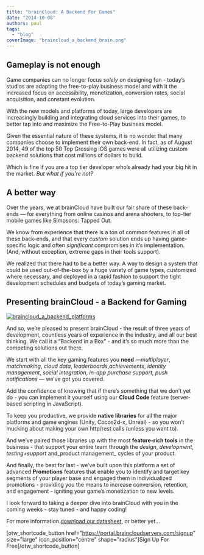 ```yaml
---
title: "brainCloud: A Backend For Games"
date: "2014-10-08"
authors: paul
tags: 
  - "blog"
coverImage: "braincloud_a_backend_brain.png"
---
```


## Gameplay is not enough

Game companies can no longer focus _solely_ on designing fun - today’s studios are adapting the free-to-play business model and with it the increased focus on accessibility, monetization, conversion rates, social acquisition, and constant evolution.

With the new models and platforms of today, large developers are increasingly building and integrating cloud services into their games, to better tap into and maximize the Free-to-Play business model.

Given the essential nature of these systems, it is no wonder that many companies choose to implement their own back-end. In fact, as of August 2014, 49 of the top 50 Top Grossing iOS games were all utilizing custom backend solutions that cost millions of dollars to build.

Which is fine if you are a top tier developer who’s already had your big hit in the market. _But what if you’re not?_

## A better way

Over the years, we at brainCloud have built our fair share of these back-ends — for everything from online casinos and arena shooters, to top-tier mobile games like Simpsons: Tapped Out.

We know from experience that there is a ton of common features in all of these back-ends, and that every _custom_ solution ends up having game-specific logic and often _significant_ compromises in it’s implementation. (And, without exception, extreme gaps in their tools support).

We realized that there had to be a better way. A way to design a system that could be used out-of-the-box by a huge variety of game types, customized where necessary, and deployed in a rapid fashion to support the tight development schedules and budgets of today’s gaming market.

## Presenting brainCloud - a Backend for Gaming

[![braincloud_a_backend_platforms](images/braincloud_a_backend_platforms.png)](images/braincloud_a_backend_platforms.png)

And so, we’re pleased to present brainCloud - the result of three years of development, countless years of experience in the industry, and all our best thinking. We call it a “Backend in a Box” - and it’s so much more than the competing solutions out there.

We start with all the key gaming features you **need** —_multiplayer_, _matchmaking_, _cloud data_, _leaderboards_,_achievements_, _identity management_, _social integration_, _in-app purchase support_, _push notifications_ — we’ve got you covered.

Add the confidence of knowing that if there’s something that we don’t yet do - you can implement it yourself using our **Cloud Code** feature (server-based scripting in JavaScript).

To keep you productive, we provide **native libraries** for all the major platforms and game engines (Unity, Cocos2d-x, Unreal) - so you won’t mucking about making your own http/rest calls (unless you want to).

And we’ve paired those libraries up with the most **feature-rich tools** in the business - that support your entire team through the _design_, _development_, _testing+support_ and_product management_ cycles of your product.

And finally, the best for last - we’ve built upon this platform a set of advanced **Promotions** features that enable you to identify and target key segments of your player base and engaged them in individualized promotions - providing you the means to increase conversion, retention, and engagement - igniting your game’s monetization to new levels.

I look forward to taking a deeper dive into brainCloud with you in the coming weeks - stay tuned - and happy coding!

For more information [download our datasheet](http://hub.getbraincloud.com/backend-as-a-service), or better yet...

\[otw\_shortcode\_button href="https://portal.braincloudservers.com/signup" size="large" icon\_position="centre" shape="radius"\]Sign Up For Free\[/otw\_shortcode\_button\]
